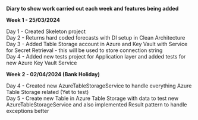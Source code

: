 **Diary to show work carried out each week and features being added**

**Week 1 - 25/03/2024**

Day 1 - Created Skeleton project\
Day 2 - Returns hard coded forecasts with DI setup in Clean Architecture\
Day 3 - Added Table Storage account in Azure and Key Vault with Service for Secret Retrieval - this will be used to store connection string\
Day 4 - Added new tests project for Application layer and added tests for new Azure Key Vault Service

**Week 2 - 02/04/2024 (Bank Holiday)**

Day 4 - Created new AzureTableStorageService to handle everything Azure Table Storage related (Yet to test)\
Day 5 - Create new Table in Azure Table Storage with data to test new AzureTableStorageService and also implemented Result pattern to handle exceptions better
